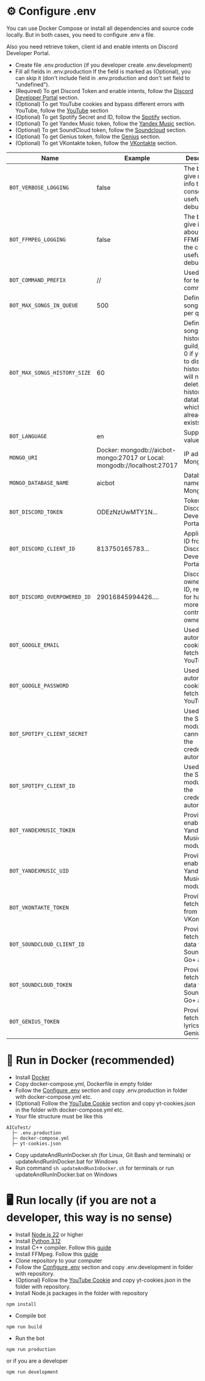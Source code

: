 # ⚙️ Configure .env

You can use Docker Compose or install all dependencies and source code locally.
But in both cases, you need to configure .env a file.

Also you need retrieve token, client id and enable intents on Discord Developer Portal.

- Create file .env.production (if you developer create .env.development)
- Fill all fields in .env.production If the field is marked as (Optional), you can skip it (don't include field in .env.production and don't set field to "undefined").
- (Required) To get Discord Token and enable intents, follow the [Discord Developer Portal](https://github.com/AlexInCube/AlCoTest/wiki/API-Configure#discord-developer-portal-required) section.
- (Optional) To get YouTube cookies and bypass different errors with YouTube, follow the [YouTube](https://github.com/AlexInCube/AlCoTest/wiki/API-Configure#-youtube-cookie-optional) section
- (Optional) To get Spotify Secret and ID, follow the [Spotify](https://github.com/AlexInCube/AlCoTest/wiki/API-Configure#spotify-optional) section.
- (Optional) To get Yandex Music token, follow the [Yandex Music](https://github.com/AlexInCube/AlCoTest/wiki/API-Configure#yandex-music-optional) section.
- (Optional) To get SoundCloud token, follow the [Soundcloud](https://github.com/AlexInCube/AlCoTest/wiki/API-Configure#soundcloud-optional) section.
- (Optional) To get Genius token, follow the [Genius](https://github.com/AlexInCube/AlCoTest/wiki/API-Configure#genius-optional) section.
- (Optional) To get VKontakte token, follow the [VKontakte](https://github.com/AlexInCube/AlCoTest/wiki/API-Configure#vkontakte-optional) section.

| Name                         | Example                                                                  | Description                                                                                                                                 | Required |
|------------------------------|--------------------------------------------------------------------------|---------------------------------------------------------------------------------------------------------------------------------------------|----------|
| `BOT_VERBOSE_LOGGING`        | false                                                                    | The bot will give more info to the console, useful for debugging                                                                            | ❌        |
| `BOT_FFMPEG_LOGGING`         | false                                                                    | The bot will give info about FFMPEG to the console, useful for debugging                                                                    | ❌        |
| `BOT_COMMAND_PREFIX`         | //                                                                       | Used only for text commands                                                                                                                 | ✔️       |
| `BOT_MAX_SONGS_IN_QUEUE`     | 500                                                                      | Define max songs count per queue                                                                                                            | ❌        |
| `BOT_MAX_SONGS_HISTORY_SIZE` | 60                                                                       | Define max songs history per guild, set to 0 if you want to disable history (this will not delete history in database which already exists) | ❌        |
| `BOT_LANGUAGE`               | en                                                                       | Supported values: en ru                                                                                                                     | ❌        |
| `MONGO_URI`                  | Docker: mongodb://aicbot-mongo:27017 or Local: mongodb://localhost:27017 | IP address of MongoDB                                                                                                                       | ✔️       |
| `MONGO_DATABASE_NAME`        | aicbot                                                                   | Database name in MongoDB                                                                                                                    | ✔️       |
| `BOT_DISCORD_TOKEN`          | ODEzNzUwMTY1N...                                                         | Token from Discord Developer Portal                                                                                                         | ✔️       |
| `BOT_DISCORD_CLIENT_ID`      | 813750165783...                                                          | Application ID from Discord Developer Portal                                                                                                | ✔️       |
| `BOT_DISCORD_OVERPOWERED_ID` | 29016845994426....                                                       | Discord bot owner user ID, required for having more bot control for owner                                                                   | ✔️       |
| `BOT_GOOGLE_EMAIL`           |                                                                          | Used to automate cookies fetching for YouTube                                                                                               | ❌        |
| `BOT_GOOGLE_PASSWORD`        |                                                                          | Used to automate cookies fetching for YouTube                                                                                               | ❌        |
| `BOT_SPOTIFY_CLIENT_SECRET`  |                                                                          | Used when the Spotify module cannot get the credentials automatically                                                                       | ❌        |
| `BOT_SPOTIFY_CLIENT_ID`      |                                                                          | Used when the Spotify module get the credentials automatically                                                                              | ❌        |
| `BOT_YANDEXMUSIC_TOKEN`      |                                                                          | Provide to enable Yandex Music module                                                                                                       | ❌        |
| `BOT_YANDEXMUSIC_UID`        |                                                                          | Provide to enable Yandex Music module                                                                                                       | ❌        |
| `BOT_VKONTAKTE_TOKEN`        |                                                                          | Provide to fetch songs from VKontakte                                                                                                       | ❌        |
| `BOT_SOUNDCLOUD_CLIENT_ID`   |                                                                          | Provide to fetch more data with SoundCloud Go+ account                                                                                      | ❌        |
| `BOT_SOUNDCLOUD_TOKEN`       |                                                                          | Provide to fetch more data with SoundCloud Go+ account                                                                                      | ❌        |
| `BOT_GENIUS_TOKEN`           |                                                                          | Provide to fetch songs lyrics from Genius                                                                                                   | ❌        |

# 🐋 Run in Docker (recommended)

- Install [Docker](https://www.docker.com/get-started/)
- Copy docker-compose.yml, Dockerfile in empty folder
- Follow the [Configure .env](#-configure-env) section and copy .env.production in folder with docker-compose.yml etc.
- (Optional) Follow the [YouTube Cookie](https://github.com/AlexInCube/AlCoTest/wiki/API-Configure#-youtube-cookie-optional) section and copy yt-cookies.json in the folder with docker-compose.yml etc.
- Your file structure must be like this

```
AICoTest/
  ├─ .env.production
  ├─ docker-compose.yml
  ├─ yt-cookies.json
```

- Copy updateAndRunInDocker.sh (for Linux, Git Bash and terminals) or updateAndRunInDocker.bat for Windows
- Run command `sh updateAndRunInDocker.sh` for terminals or run updateAndRunInDocker.bat on Windows

# 🖥️ Run locally (if you are not a developer, this way is no sense)

- Install [Node.js 22](https://nodejs.org/en/download/prebuilt-installer) or higher
- Install [Python 3.12](https://www.python.org/downloads/)
- Install C++ compiler. Follow this [guide](https://github.com/nodejs/node-gyp#on-windows)
- Install FFMpeg. Follow this [guide](https://www.wikihow.com/Install-FFmpeg-on-Windows)
- Clone repository to your computer
- Follow the [Configure .env](#-configure-env) section and copy .env.development in folder with repository.
- (Optional) Follow the [YouTube Cookie](https://github.com/AlexInCube/AlCoTest/wiki/API-Configure#-youtube-cookie-optional) and copy yt-cookies.json in the folder with repository.
- Install Node.js packages in the folder with repository

```npm
npm install
```

- Compile bot

```
npm run build
```

- Run the bot

```
npm run production
```

or if you are a developer

```
npm run development
```
